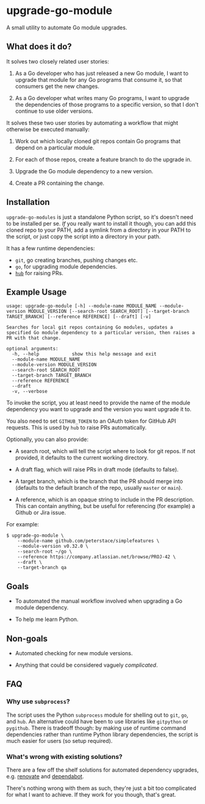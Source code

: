 # upgrade-go-module

A small utility to automate Go module upgrades.

## What does it do?

It solves two closely related user stories:

1. As a Go developer who has just released a new Go module, I want to upgrade
   that module for any Go programs that consume it, so that consumers get the
   new changes.

2. As a Go developer what writes many Go programs, I want to upgrade the
   dependencies of those programs to a specific version, so that I don't
   continue to use older versions.

It solves these two user stories by automating a workflow that might otherwise
be executed manually:

1. Work out which locally cloned git repos contain Go programs that depend
   on a particular module.

2. For each of those repos, create a feature branch to do the upgrade in.

3. Upgrade the Go module dependency to a new version.

4. Create a PR containing the change.

## Installation

`upgrade-go-modules` is just a standalone Python script, so it's doesn't need
to be installed per se. _If_ you really want to install it though, you can add
this cloned repo to your PATH, add a symlink from a directory in your PATH to
the script, or just copy the script into a directory in your path.

It has a few runtime dependencies:

- `git`, go creating branches, pushing changes etc.
- `go`, for upgrading module dependencies.
- [`hub`](https://github.com/github/hub) for raising PRs.

## Example Usage

```
usage: upgrade-go-module [-h] --module-name MODULE_NAME --module-version MODULE_VERSION [--search-root SEARCH_ROOT] [--target-branch TARGET_BRANCH] [--reference REFERENCE] [--draft] [-v]

Searches for local git repos containing Go modules, updates a specified Go module dependency to a particular version, then raises a PR with that change.

optional arguments:
  -h, --help            show this help message and exit
  --module-name MODULE_NAME
  --module-version MODULE_VERSION
  --search-root SEARCH_ROOT
  --target-branch TARGET_BRANCH
  --reference REFERENCE
  --draft
  -v, --verbose
```

To invoke the script, you at least need to provide the name of the module
dependency you want to upgrade and the version you want upgrade it to.

You also need to set `GITHUB_TOKEN` to an OAuth token for GitHub API requests.
This is used by `hub` to raise PRs automatically.

Optionally, you can also provide:

- A search root, which will tell the script where to look for git repos. If not
  provided, it defaults to the current working directory.

- A draft flag, which will raise PRs in draft mode (defaults to false).

- A target branch, which is the branch that the PR should merge into (defaults
  to the default branch of the repo, usually `master` or `main`).

- A reference, which is an opaque string to include in the PR description. This
  can contain anything, but be useful for referencing (for example) a Github or
  Jira issue.

For example:

```
$ upgrade-go-module \
	--module-name github.com/peterstace/simplefeatures \
	--module-version v0.32.0 \
	--search-root ~/go \
	--reference https://company.atlassian.net/browse/PROJ-42 \
	--draft \
	--target-branch qa
```

## Goals

- To automated the manual workflow involved when upgrading a Go module
  dependency.

- To help me learn Python.

## Non-goals

- Automated checking for new module versions.

- Anything that could be considered vaguely _complicated_.

## FAQ

### Why use `subprocess`?

The script uses the Python `subprocess` module for shelling out to `git`, `go`,
and `hub`. An alternative could have been to use libraries like `gitpython` or
`pygithub`. There is tradeoff though: by making use of runtime command
dependencies rather than runtime Python library dependencies, the script is
much easier for users (so setup required).

### What's wrong with existing solutions?

There are a few off the shelf solutions for automated dependency upgrades, e.g.
[renovate](https://github.com/renovatebot/renovate) and
[dependabot](https://dependabot.com/).

There's nothing wrong with them as such, they're just a bit too complicated for
what I want to achieve. If they work for you though, that's great.
